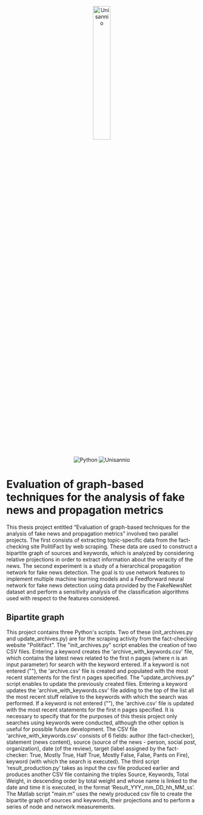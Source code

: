 <p align= "center">
<img src="https://www.unisannio.it/sites/default/files/emblema.png.pagespeed.ce.L9uvAVRynq.png" alt="Unisannio" width= 30%>
</p>
<p align="center">
    <img src="https://img.shields.io/badge/Python-v3-blue" alt="Python">
    <img src="https://img.shields.io/badge/Unisannio-Evoluzione e Qualità del Software" alt="Unisannio">
</p>

# Evaluation of graph-based techniques for the analysis of fake news and propagation metrics
This thesis project entitled “Evaluation of graph-based techniques for the analysis of fake news and propagation metrics” involved two parallel projects. The first consists of extracting topic-specific data from the fact-checking site PolitiFact by web scraping. These data are used to construct a bipartite graph of sources and keywords, which is analyzed by considering relative projections in order to extract information about the veracity of the news. The second experiment is a study of a hierarchical propagation network for fake news detection. The goal is to use network features to implement multiple machine learning models and a Feedforward neural network for fake news detection using data provided by the FakeNewsNet dataset and perform a sensitivity analysis of the classification algorithms used with respect to the features considered. ​

## Bipartite graph
This project contains three Python's scripts. Two of these (init_archives.py and update_archives.py) are for the scraping activity from the fact-checking website "Politifact". 
The "init_archives.py" script enables the creation of two CSV files. Entering a keyword creates the 'archive_with_keywords.csv' file, which contains the latest news related to the first n pages (where n is an input parameter) for search with the keyword entered. If a keyword is not entered (""), the 'archive.csv' file is created and populated with the most recent statements for the first n pages specified. 
The "update_archives.py" script enables to update the previously created files. Entering a keyword updates the 'archive_with_keywords.csv' file adding to the top of the list all the most recent stuff relative to the keywords with which
the search was performed. If a keyword is not entered (""), the 'archive.csv' file is updated with the most recent statements for the first n pages specified. 
It is necessary to specify that for the purposes of this thesis project only searches using keywords were conducted, although the other option is useful for possible future development.
The CSV file 'archive_with_keywords.csv' consists of 6 fields: author (the fact-checker), statement (news content), source (source of the news - person, social post, organization), date (of the review), target (label assigned by the fact-checker: True, Mostly True, Half True, Mostly False, False, Pants on Fire), keyword (with which the search is executed).
The third script ‘result_production.py’ takes as input the csv file produced earlier and produces another CSV file containing the triples Source, Keywords, Total Weight, in descending order by total weight and whose name is linked to the date and time it is executed, in the format ‘Result_YYY_mm_DD_hh_MM_ss’.
The Matlab script "main.m" uses the newly produced csv file to create the bipartite graph of sources and keywords, their projections and to perform a series of node and network measurements.

## 
